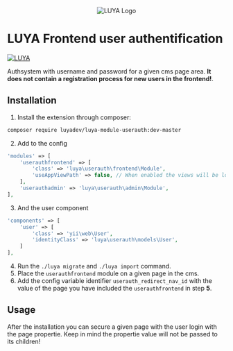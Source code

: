 <p align="center">
  <img src="https://raw.githubusercontent.com/luyadev/luya/master/docs/logo/luya-logo-0.2x.png" alt="LUYA Logo"/>
</p>

# LUYA Frontend user authentification

[![LUYA](https://img.shields.io/badge/Powered%20by-LUYA-brightgreen.svg)](https://luya.io)

Authsystem with username and password for a given cms page area. **It does not contain a registration process for new users in the frontend!**.

## Installation

1. Install the extension through composer:
```sh
composer require luyadev/luya-module-userauth:dev-master
```
2. Add to the config
```php
'modules' => [
    'userauthfrontend' => [
        'class' => 'luya\userauth\frontend\Module',
        'useAppViewPath' => false, // When enabled the views will be looked up in the @app/views folder, otherwise the views shipped with the module will be used.
    ],
    'userauthadmin' => 'luya\userauth\admin\Module',
],
```
3. And the user component
```php
'components' => [
    'user' => [
        'class' => 'yii\web\User',
        'identityClass' => 'luya\userauth\models\User',
    ]
],
```
4. Run the `./luya migrate` and `./luya import` command.
5. Place the `userauthfrontend` module on a given page in the cms.
6. Add the config variable identifier `userauth_redirect_nav_id` with the value of the page you have included the `userauthfrontend` in step **5**.

## Usage

After the installation you can secure a given page with the user login with the page propertie. Keep in mind the propertie value will not be passed to its children!